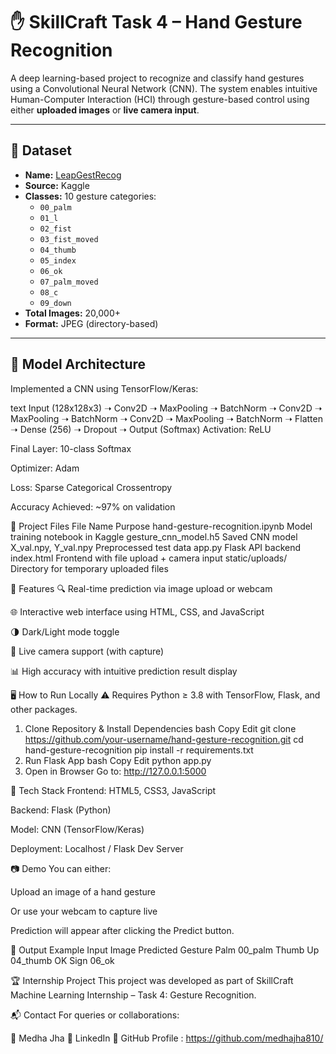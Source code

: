 # ✋ SkillCraft Task 4 – Hand Gesture Recognition

A deep learning-based project to recognize and classify hand gestures using a Convolutional Neural Network (CNN). The system enables intuitive Human-Computer Interaction (HCI) through gesture-based control using either **uploaded images** or **live camera input**.

---

## 📁 Dataset

- **Name:** [LeapGestRecog](https://www.kaggle.com/datasets/gti-upm/leapgestrecog)
- **Source:** Kaggle
- **Classes:** 10 gesture categories:
  - `00_palm`
  - `01_l`
  - `02_fist`
  - `03_fist_moved`
  - `04_thumb`
  - `05_index`
  - `06_ok`
  - `07_palm_moved`
  - `08_c`
  - `09_down`
- **Total Images:** 20,000+
- **Format:** JPEG (directory-based)

---

## 🧠 Model Architecture

Implemented a CNN using TensorFlow/Keras:

text
Input (128x128x3) ➝ Conv2D ➝ MaxPooling ➝ BatchNorm ➝
Conv2D ➝ MaxPooling ➝ BatchNorm ➝
Conv2D ➝ MaxPooling ➝ BatchNorm ➝
Flatten ➝ Dense (256) ➝ Dropout ➝ Output (Softmax)
Activation: ReLU

Final Layer: 10-class Softmax

Optimizer: Adam

Loss: Sparse Categorical Crossentropy

Accuracy Achieved: ~97% on validation

🧪 Project Files
File Name	Purpose
hand-gesture-recognition.ipynb	Model training notebook in Kaggle
gesture_cnn_model.h5	Saved CNN model
X_val.npy, Y_val.npy	Preprocessed test data
app.py	Flask API backend
index.html	Frontend with file upload + camera input
static/uploads/	Directory for temporary uploaded files

🚀 Features
🔍 Real-time prediction via image upload or webcam

🌐 Interactive web interface using HTML, CSS, and JavaScript

🌗 Dark/Light mode toggle

📸 Live camera support (with capture)

📊 High accuracy with intuitive prediction result display

🖥️ How to Run Locally
⚠️ Requires Python ≥ 3.8 with TensorFlow, Flask, and other packages.

1. Clone Repository & Install Dependencies
bash
Copy
Edit
git clone https://github.com/your-username/hand-gesture-recognition.git
cd hand-gesture-recognition
pip install -r requirements.txt
2. Run Flask App
bash
Copy
Edit
python app.py
3. Open in Browser
Go to: http://127.0.0.1:5000

🧩 Tech Stack
Frontend: HTML5, CSS3, JavaScript

Backend: Flask (Python)

Model: CNN (TensorFlow/Keras)

Deployment: Localhost / Flask Dev Server

📷 Demo
You can either:

Upload an image of a hand gesture

Or use your webcam to capture live

Prediction will appear after clicking the Predict button.

🏁 Output Example
Input Image	Predicted Gesture
Palm	00_palm
Thumb Up	04_thumb
OK Sign	06_ok

🏆 Internship Project
This project was developed as part of SkillCraft Machine Learning Internship – Task 4: Gesture Recognition.

📬 Contact
For queries or collaborations:

👩 Medha Jha
📧 LinkedIn 
🔗 GitHub Profile : https://github.com/medhajha810/

